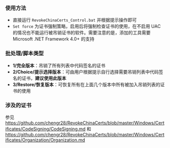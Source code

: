 ### 使用方法
* 直接运行 `RevokeChinaCerts_Control.bat` 并根据提示操作即可
* `Set force` 为证书强制策略，启用后将强制检查证书的使用，在不启用 UAC 的情况也不能运行被吊销证书的软件。需要注意的是，添加的工具需要 Microsoft .NET Framework 4.0+ 的支持

### 批处理/脚本类型
* **1/完全版本**：吊销了所有列表中代码签名的证书
* **2/Choice/提示选择版本**：可由用户根据提示自行选择需要吊销列表中代码签名的证书，**建议使用此版本**
* **3/Restore/恢复版本**：可恢复所有在上面几个版本中所有被加入吊销列表的证书的使用

### 涉及的证书
参见 https://github.com/chengr28/RevokeChinaCerts/blob/master/Windows/Certificates/CodeSigning/CodeSigning.md 和 
https://github.com/chengr28/RevokeChinaCerts/blob/master/Windows/Certificates/Organization/Organization.md